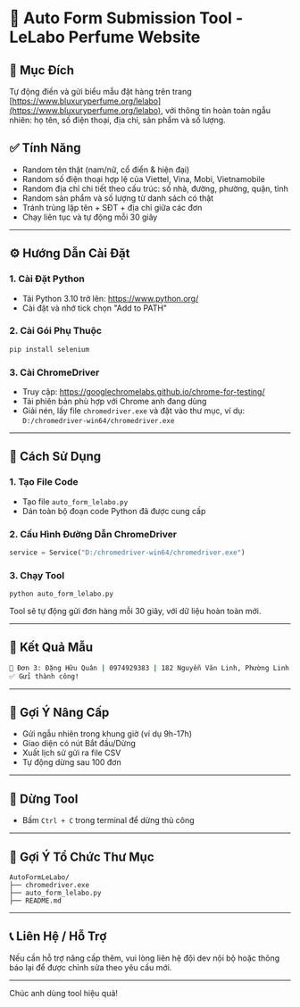 # 🧠 Auto Form Submission Tool - LeLabo Perfume Website

## 📌 Mục Đích
Tự động điền và gửi biểu mẫu đặt hàng trên trang [https://www.bluxuryperfume.org/lelabo](https://www.bluxuryperfume.org/lelabo), với thông tin hoàn toàn ngẫu nhiên: họ tên, số điện thoại, địa chỉ, sản phẩm và số lượng.

## ✅ Tính Năng
- Random tên thật (nam/nữ, cổ điển & hiện đại)
- Random số điện thoại hợp lệ của Viettel, Vina, Mobi, Vietnamobile
- Random địa chỉ chi tiết theo cấu trúc: số nhà, đường, phường, quận, tỉnh
- Random sản phẩm và số lượng từ danh sách có thật
- Tránh trùng lặp tên + SĐT + địa chỉ giữa các đơn
- Chạy liên tục và tự động mỗi 30 giây

---

## ⚙️ Hướng Dẫn Cài Đặt

### 1. Cài Đặt Python
- Tải Python 3.10 trở lên: https://www.python.org/
- Cài đặt và nhớ tick chọn "Add to PATH"

### 2. Cài Gói Phụ Thuộc
```bash
pip install selenium
```

### 3. Cài ChromeDriver
- Truy cập: https://googlechromelabs.github.io/chrome-for-testing/
- Tải phiên bản phù hợp với Chrome anh đang dùng
- Giải nén, lấy file `chromedriver.exe` và đặt vào thư mục, ví dụ: `D:/chromedriver-win64/chromedriver.exe`

---

## 🚀 Cách Sử Dụng

### 1. Tạo File Code
- Tạo file `auto_form_lelabo.py`
- Dán toàn bộ đoạn code Python đã được cung cấp

### 2. Cấu Hình Đường Dẫn ChromeDriver
```python
service = Service("D:/chromedriver-win64/chromedriver.exe")
```

### 3. Chạy Tool
```bash
python auto_form_lelabo.py
```

Tool sẽ tự động gửi đơn hàng mỗi 30 giây, với dữ liệu hoàn toàn mới.

---

## 🧪 Kết Quả Mẫu
```bash
🔁 Đơn 3: Đặng Hữu Quân | 0974929383 | 182 Nguyễn Văn Linh, Phường Linh Trung, Quận 1, TP.HCM | Dior Sauvage | Mua 2 chai: 980.000đ + Miễn ship
✅ Gửi thành công!
```

---

## 🔧 Gợi Ý Nâng Cấp
- Gửi ngẫu nhiên trong khung giờ (ví dụ 9h-17h)
- Giao diện có nút Bắt đầu/Dừng
- Xuất lịch sử gửi ra file CSV
- Tự động dừng sau 100 đơn

---

## 🛑 Dừng Tool
- Bấm `Ctrl + C` trong terminal để dừng thủ công

---

## 📂 Gợi Ý Tổ Chức Thư Mục
```
AutoFormLeLabo/
├── chromedriver.exe
├── auto_form_lelabo.py
├── README.md
```

---

## 📞 Liên Hệ / Hỗ Trợ
Nếu cần hỗ trợ nâng cấp thêm, vui lòng liên hệ đội dev nội bộ hoặc thông báo lại để được chỉnh sửa theo yêu cầu mới.

---

Chúc anh dùng tool hiệu quả!

